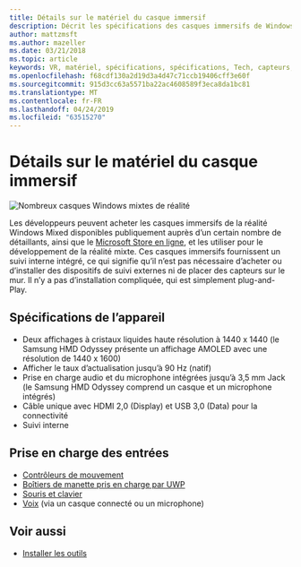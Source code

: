 ```yaml
---
title: Détails sur le matériel du casque immersif
description: Décrit les spécifications des casques immersifs de Windows Mixed realisation, en distribuant VR avec le suivi interne (aucune configuration externe n’est requise).
author: mattzmsft
ms.author: mazeller
ms.date: 03/21/2018
ms.topic: article
keywords: VR, matériel, spécifications, spécifications, Tech, capteurs, optique, affichage
ms.openlocfilehash: f68cdf130a2d19d3a4d47c71ccb19406cff3e60f
ms.sourcegitcommit: 915d3cc63a5571ba22ac4608589f3eca8da1bc81
ms.translationtype: MT
ms.contentlocale: fr-FR
ms.lasthandoff: 04/24/2019
ms.locfileid: "63515270"
---
```

# <a name="immersive-headset-hardware-details"></a>Détails sur le matériel du casque immersif

![Nombreux casques Windows mixtes de réalité](images/MR-headsets.png)

Les développeurs peuvent acheter les casques immersifs de la réalité Windows Mixed disponibles publiquement auprès d’un certain nombre de détaillants, ainsi que le [Microsoft Store en ligne](https://www.microsoft.com/store/collections/VRandMixedrealityheadsets), et les utiliser pour le développement de la réalité mixte. Ces casques immersifs fournissent un suivi interne intégré, ce qui signifie qu’il n’est pas nécessaire d’acheter ou d’installer des dispositifs de suivi externes ni de placer des capteurs sur le mur. Il n’y a pas d’installation compliquée, qui est simplement plug-and-Play.

## <a name="device-specifications"></a>Spécifications de l’appareil
* Deux affichages à cristaux liquides haute résolution à 1440 x 1440 (le Samsung HMD Odyssey présente un affichage AMOLED avec une résolution de 1440 x 1600)
* Afficher le taux d’actualisation jusqu’à 90 Hz (natif)
* Prise en charge audio et du microphone intégrées jusqu’à 3,5 mm Jack (le Samsung HMD Odyssey comprend un casque et un microphone intégrés)
* Câble unique avec HDMI 2,0 (Display) et USB 3,0 (Data) pour la connectivité
* Suivi interne

## <a name="input-support"></a>Prise en charge des entrées
* [Contrôleurs de mouvement](motion-controllers.md)
* [Boîtiers de manette pris en charge par UWP](hardware-accessories.md)
* [Souris et clavier](hardware-accessories.md)
* [Voix](voice-input.md) (via un casque connecté ou un microphone)

## <a name="see-also"></a>Voir aussi
* [Installer les outils](install-the-tools.md)
